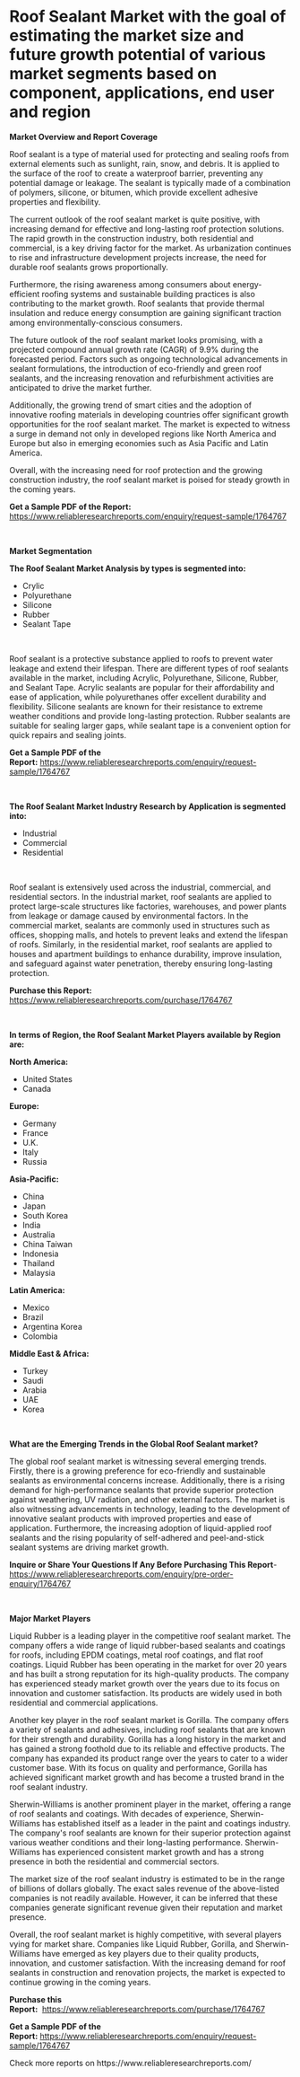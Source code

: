 <p><h1>Roof Sealant Market with the goal of estimating the market size and future growth potential of various market segments based on component, applications, end user and region</h1></p><p><strong>Market Overview and Report Coverage</strong></p>
<p><p>Roof sealant is a type of material used for protecting and sealing roofs from external elements such as sunlight, rain, snow, and debris. It is applied to the surface of the roof to create a waterproof barrier, preventing any potential damage or leakage. The sealant is typically made of a combination of polymers, silicone, or bitumen, which provide excellent adhesive properties and flexibility.</p><p>The current outlook of the roof sealant market is quite positive, with increasing demand for effective and long-lasting roof protection solutions. The rapid growth in the construction industry, both residential and commercial, is a key driving factor for the market. As urbanization continues to rise and infrastructure development projects increase, the need for durable roof sealants grows proportionally.</p><p>Furthermore, the rising awareness among consumers about energy-efficient roofing systems and sustainable building practices is also contributing to the market growth. Roof sealants that provide thermal insulation and reduce energy consumption are gaining significant traction among environmentally-conscious consumers.</p><p>The future outlook of the roof sealant market looks promising, with a projected compound annual growth rate (CAGR) of 9.9% during the forecasted period. Factors such as ongoing technological advancements in sealant formulations, the introduction of eco-friendly and green roof sealants, and the increasing renovation and refurbishment activities are anticipated to drive the market further.</p><p>Additionally, the growing trend of smart cities and the adoption of innovative roofing materials in developing countries offer significant growth opportunities for the roof sealant market. The market is expected to witness a surge in demand not only in developed regions like North America and Europe but also in emerging economies such as Asia Pacific and Latin America.</p><p>Overall, with the increasing need for roof protection and the growing construction industry, the roof sealant market is poised for steady growth in the coming years.</p></p>
<p><strong>Get a Sample PDF of the Report:</strong> <a href="https://www.reliableresearchreports.com/enquiry/request-sample/1764767">https://www.reliableresearchreports.com/enquiry/request-sample/1764767</a></p>
<p>&nbsp;</p>
<p><strong>Market Segmentation</strong></p>
<p><strong>The Roof Sealant Market Analysis by types is segmented into:</strong></p>
<p><ul><li>Crylic</li><li>Polyurethane</li><li>Silicone</li><li>Rubber</li><li>Sealant Tape</li></ul></p>
<p>&nbsp;</p>
<p><p>Roof sealant is a protective substance applied to roofs to prevent water leakage and extend their lifespan. There are different types of roof sealants available in the market, including Acrylic, Polyurethane, Silicone, Rubber, and Sealant Tape. Acrylic sealants are popular for their affordability and ease of application, while polyurethanes offer excellent durability and flexibility. Silicone sealants are known for their resistance to extreme weather conditions and provide long-lasting protection. Rubber sealants are suitable for sealing larger gaps, while sealant tape is a convenient option for quick repairs and sealing joints.</p></p>
<p><strong>Get a Sample PDF of the Report:</strong>&nbsp;<a href="https://www.reliableresearchreports.com/enquiry/request-sample/1764767">https://www.reliableresearchreports.com/enquiry/request-sample/1764767</a></p>
<p>&nbsp;</p>
<p><strong>The Roof Sealant Market Industry Research by Application is segmented into:</strong></p>
<p><ul><li>Industrial</li><li>Commercial</li><li>Residential</li></ul></p>
<p>&nbsp;</p>
<p><p>Roof sealant is extensively used across the industrial, commercial, and residential sectors. In the industrial market, roof sealants are applied to protect large-scale structures like factories, warehouses, and power plants from leakage or damage caused by environmental factors. In the commercial market, sealants are commonly used in structures such as offices, shopping malls, and hotels to prevent leaks and extend the lifespan of roofs. Similarly, in the residential market, roof sealants are applied to houses and apartment buildings to enhance durability, improve insulation, and safeguard against water penetration, thereby ensuring long-lasting protection.</p></p>
<p><strong>Purchase this Report:</strong>&nbsp; <a href="https://www.reliableresearchreports.com/purchase/1764767">https://www.reliableresearchreports.com/purchase/1764767</a></p>
<p>&nbsp;</p>
<p><strong>In terms of Region, the Roof Sealant Market Players available by Region are:</strong></p>
<p>
    <p> <strong> North America: </strong>
        <ul>
            <li>United States</li>
            <li>Canada</li>
        </ul>
        </p> 
    <p> <strong> Europe: </strong>
        <ul>
            <li>Germany</li>
            <li>France</li>
            <li>U.K.</li>
            <li>Italy</li>
            <li>Russia</li>
        </ul>
        </p> 
    <p> <strong> Asia-Pacific: </strong>
        <ul>
            <li>China</li>
            <li>Japan</li>
            <li>South Korea</li>
            <li>India</li>
            <li>Australia</li>
            <li>China Taiwan</li>
            <li>Indonesia</li>
            <li>Thailand</li>
            <li>Malaysia</li>
        </ul>
        </p> 
    <p> <strong> Latin America: </strong>
        <ul>
            <li>Mexico</li>
            <li>Brazil</li>
            <li>Argentina Korea</li>
            <li>Colombia</li>
        </ul>
        </p> 
    <p> <strong> Middle East & Africa: </strong>
        <ul>
            <li>Turkey</li>
            <li>Saudi</li>
            <li>Arabia</li>
            <li>UAE</li>
            <li>Korea</li>
        </ul>
    </p>
    </p>
<p>&nbsp;</p>
<p><strong>What are the Emerging Trends in the Global Roof Sealant market?</strong></p>
<p><p>The global roof sealant market is witnessing several emerging trends. Firstly, there is a growing preference for eco-friendly and sustainable sealants as environmental concerns increase. Additionally, there is a rising demand for high-performance sealants that provide superior protection against weathering, UV radiation, and other external factors. The market is also witnessing advancements in technology, leading to the development of innovative sealant products with improved properties and ease of application. Furthermore, the increasing adoption of liquid-applied roof sealants and the rising popularity of self-adhered and peel-and-stick sealant systems are driving market growth.</p></p>
<p><strong>Inquire or Share Your Questions If Any Before Purchasing This Report</strong>- <a href="https://www.reliableresearchreports.com/enquiry/pre-order-enquiry/1764767">https://www.reliableresearchreports.com/enquiry/pre-order-enquiry/1764767</a></p>
<p>&nbsp;</p>
<p><strong>Major Market Players</strong></p>
<p><p>Liquid Rubber is a leading player in the competitive roof sealant market. The company offers a wide range of liquid rubber-based sealants and coatings for roofs, including EPDM coatings, metal roof coatings, and flat roof coatings. Liquid Rubber has been operating in the market for over 20 years and has built a strong reputation for its high-quality products. The company has experienced steady market growth over the years due to its focus on innovation and customer satisfaction. Its products are widely used in both residential and commercial applications.</p><p>Another key player in the roof sealant market is Gorilla. The company offers a variety of sealants and adhesives, including roof sealants that are known for their strength and durability. Gorilla has a long history in the market and has gained a strong foothold due to its reliable and effective products. The company has expanded its product range over the years to cater to a wider customer base. With its focus on quality and performance, Gorilla has achieved significant market growth and has become a trusted brand in the roof sealant industry.</p><p>Sherwin-Williams is another prominent player in the market, offering a range of roof sealants and coatings. With decades of experience, Sherwin-Williams has established itself as a leader in the paint and coatings industry. The company's roof sealants are known for their superior protection against various weather conditions and their long-lasting performance. Sherwin-Williams has experienced consistent market growth and has a strong presence in both the residential and commercial sectors.</p><p>The market size of the roof sealant industry is estimated to be in the range of billions of dollars globally. The exact sales revenue of the above-listed companies is not readily available. However, it can be inferred that these companies generate significant revenue given their reputation and market presence.</p><p>Overall, the roof sealant market is highly competitive, with several players vying for market share. Companies like Liquid Rubber, Gorilla, and Sherwin-Williams have emerged as key players due to their quality products, innovation, and customer satisfaction. With the increasing demand for roof sealants in construction and renovation projects, the market is expected to continue growing in the coming years.</p></p>
<p><strong>Purchase this Report:</strong>&nbsp;&nbsp;<a href="https://www.reliableresearchreports.com/purchase/1764767">https://www.reliableresearchreports.com/purchase/1764767</a></p>
<p></p>
<p><strong>Get a Sample PDF of the Report:</strong>&nbsp;<a href="https://www.reliableresearchreports.com/enquiry/request-sample/1764767">https://www.reliableresearchreports.com/enquiry/request-sample/1764767</a></p>
<p>Check more reports on https://www.reliableresearchreports.com/</p>